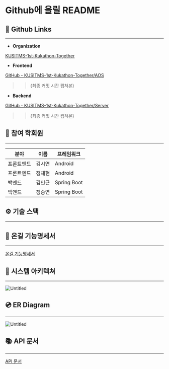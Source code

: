 # Github에 올릴 README

## **📎** Github Links

---

- **Organization**

[KUSITMS-1st-Kukathon-Together](https://github.com/KUSITMS-1st-Kukathon-Together)

- **Frontend**

[GitHub - KUSITMS-1st-Kukathon-Together/AOS](https://github.com/KUSITMS-1st-Kukathon-Together/AOS)

>> {최종 커밋 시간 캡쳐본}

- **Backend**

[GitHub - KUSITMS-1st-Kukathon-Together/Server](https://github.com/KUSITMS-1st-Kukathon-Together/Server)

>> {최종 커밋 시간 캡쳐본}

## 👥 참여 학회원

---

| 분야 | 이름 | 프레임워크 |
| --- | --- | --- |
| 프론트엔드 | 김시연 | Android |
| 프론트엔드 | 정채현 | Android |
| 백엔드 | 김민근 | Spring Boot |
| 백엔드 | 정승연 | Spring Boot |

## ⚙️ 기술 스택

---

## 🔖 온길 기능명세서

---

[온길 기능명세서](Github%E1%84%8B%E1%85%A6%20%E1%84%8B%E1%85%A9%E1%86%AF%E1%84%85%E1%85%B5%E1%86%AF%20README%20827a95ea93f74fa3b5674e53ce451f5d/%E1%84%8B%E1%85%A9%E1%86%AB%E1%84%80%E1%85%B5%E1%86%AF%20%E1%84%80%E1%85%B5%E1%84%82%E1%85%B3%E1%86%BC%E1%84%86%E1%85%A7%E1%86%BC%E1%84%89%E1%85%A6%E1%84%89%E1%85%A5%2057de7f9fee18410ab6eab0c29ac71d72.md)

## 🧩 시스템 아키텍쳐

---

![Untitled](Github%E1%84%8B%E1%85%A6%20%E1%84%8B%E1%85%A9%E1%86%AF%E1%84%85%E1%85%B5%E1%86%AF%20README%20827a95ea93f74fa3b5674e53ce451f5d/Untitled.png)

## 💿 ER Diagram

---

![Untitled](Github%E1%84%8B%E1%85%A6%20%E1%84%8B%E1%85%A9%E1%86%AF%E1%84%85%E1%85%B5%E1%86%AF%20README%20827a95ea93f74fa3b5674e53ce451f5d/Untitled%201.png)

## 📚 API 문서

---

[API 문서](Github%E1%84%8B%E1%85%A6%20%E1%84%8B%E1%85%A9%E1%86%AF%E1%84%85%E1%85%B5%E1%86%AF%20README%20827a95ea93f74fa3b5674e53ce451f5d/API%20%E1%84%86%E1%85%AE%E1%86%AB%E1%84%89%E1%85%A5%2084d6162273574fc2a2950a76e85f989c.md)